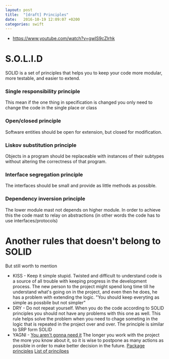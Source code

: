 ```yaml
---
layout: post
title:  "[draft] Principles"
date:   2016-10-19 12:09:07 +0200
categories: swift
---
```


* https://www.youtube.com/watch?v=gwIS9cZlrhk


# S.O.L.I.D

SOLID is a set of principles that helps you to keep your code more modular, more testable, and easier to extend. 

### Single responsibility principle

This mean if the one thing in specification is changed you only need to change the code in the single place or class

### Open/closed principle

Software entities should be open for extension, but closed for modification.

### Liskov substitution principle

Objects in a program should be replaceable with instances of their subtypes without altering the correctness of that program.

### Interface segregation principle

The interfaces should be small and provide as little methods as possible.

### Dependency inversion principle

The lower module mast not depends on higher module. In order to achieve this the code mast to relay on abstractions (in other words the code has to use interfaces/protocols)

# Another rules that doesn't belong to SOLID
But still worth to mention

* KISS - Keep it simple stupid. Twisted and difficult to understand code is a source of all trouble with keeping progress in the development process. The new person to the project might spend long time till he understand what's going on in the project, and even then he does, he has a problem with extending the logic. "You should keep everyting as simple as possbile but not simpler"
* DRY - Do not repeat yourself. When you do the code according to SOLID principles you should not have any problems with this one as well. This rule helps solve the problem when you need to chage someting in the logic that is repeated in the project over and over. The principle is similar to SRP form SOLID
* YAGNI - [You aren't gonna need it](https://en.wikipedia.org/wiki/You_aren't_gonna_need_it) The longer you work with the project the more you know about it, so it is wise to postpone as many actions as possible in order to make better decision in the future.
[Package principles](https://en.wikipedia.org/wiki/Package_principles)
[List of princilpes](https://en.wikipedia.org/wiki/List_of_software_development_philosophies)


[google]: http://www.google.com  "Google it!"


